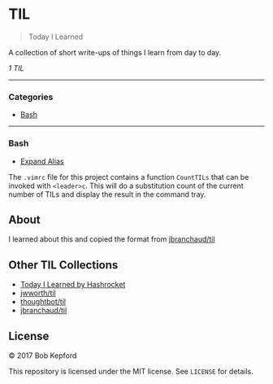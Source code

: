 # TIL

> Today I Learned

A collection of short write-ups of things I learn from day to day.

*1 TIL*

---

### Categories

* [Bash](#bash)

---

### Bash

- [Expand Alias](bash/expand-alias.md)

The `.vimrc` file for this project contains a function `CountTILs` that can
be invoked with `<leader>c`. This will do a substitution count of the
current number of TILs and display the result in the command tray.

## About

I learned about this and copied the format from [jbranchaud/til](https://github.com/jbranchaud/til)

## Other TIL Collections

* [Today I Learned by Hashrocket](https://til.hashrocket.com)
* [jwworth/til](https://github.com/jwworth/til)
* [thoughtbot/til](https://github.com/thoughtbot/til)
* [jbranchaud/til](https://github.com/jbranchaud/til)

## License

&copy; 2017 Bob Kepford

This repository is licensed under the MIT license. See `LICENSE` for
details.
